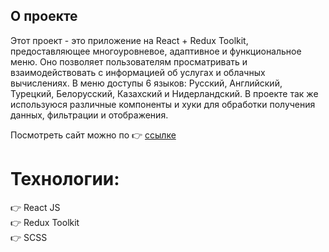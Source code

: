 ## О проекте

<p>Этот проект - это приложение на React + Redux Toolkit, предоставляющее многоуровневое, адаптивное и функциональное меню. Оно позволяет пользователям просматривать и взаимодействовать с информацией об услугах и облачных вычислениях. В меню доступы 6 языков: Русский, Английский, Турецкий, Белорусский, Казахский и Нидерландский. В проекте так же используюся различные компоненты и хуки для обработки получения данных, фильтрации и отображения.</p>
Посмотреть сайт можно по 👉 <a href="https://magical-hamster-9cb444.netlify.app/"> ссылке </a>

<h1>Технологии:</h2>
👉 React JS  <br>
👉 Redux Toolkit  <br>
👉 SCSS
